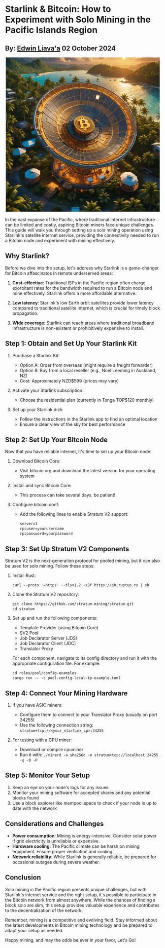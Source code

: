 #  Starlink & Bitcoin: How to Experiment with Solo Mining in the Pacific Islands Region
## By: [Edwin Liava'a](https://github.com/EdwinLiavaa) 02 October 2024

<p align="center">
 <img width="500" src="https://github.com/EdwinLiavaa/liavaa.space/blob/main/blog/20241002/pic.png">
</p>

In the vast expanse of the Pacific, where traditional internet infrastructure can be limited and costly, aspiring Bitcoin miners face unique challenges. This guide will walk you through setting up a solo mining operation using Starlink's satellite internet service, providing the connectivity needed to run a Bitcoin node and experiment with mining effectively.

## Why Starlink?

Before we dive into the setup, let's address why Starlink is a game-changer for Bitcoin affascinatos in remote underserved areas:

1. **Cost-effective**: Traditional ISPs in the Pacific region often charge exorbitant rates for the bandwidth required to run a Bitcoin node and mine effectively. Starlink offers a more affordable alternative.
   
2. **Low latency**: Starlink's low Earth orbit satellites provide lower latency compared to traditional satellite internet, which is crucial for timely block propagation.
   
3. **Wide coverage**: Starlink can reach areas where traditional broadband infrastructure is non-existent or prohibitively expensive to install.

## Step 1: Obtain and Set Up Your Starlink Kit

1. Purchase a Starlink Kit:
   - Option A: Order from overseas (might require a freight forwarder)
   - Option B: Buy from a local reseller (e.g., Noel Leeming in Auckland, NZ)
   - Cost: Approximately NZD$599 (prices may vary)

2. Activate your Starlink subscription:
   - Choose the residential plan (currently in Tonga TOP$120 monthly)

3. Set up your Starlink dish:
   - Follow the instructions in the Starlink app to find an optimal location
   - Ensure a clear view of the sky for best performance

## Step 2: Set Up Your Bitcoin Node

Now that you have reliable internet, it's time to set up your Bitcoin node:

1. Download Bitcoin Core:
   - Visit bitcoin.org and download the latest version for your operating system

2. Install and sync Bitcoin Core:
   - This process can take several days, be patient!

3. Configure bitcoin.conf:
   - Add the following lines to enable Stratum V2 support:
     ```
     server=1
     rpcuser=yourusername
     rpcpassword=yourpassword
     ```

## Step 3: Set Up Stratum V2 Components

Stratum V2 is the next-generation protocol for pooled mining, but it can also be used for solo mining. Follow these steps:

1. Install Rust:
   ```
   curl --proto '=https' --tlsv1.2 -sSf https://sh.rustup.rs | sh
   ```

2. Clone the Stratum V2 repository:
   ```
   git clone https://github.com/stratum-mining/stratum.git
   cd stratum
   ```

3. Set up and run the following components:
   - Template Provider (using Bitcoin Core)
   - SV2 Pool
   - Job Declarator Server (JDS)
   - Job Declarator Client (JDC)
   - Translator Proxy

   For each component, navigate to its config directory and run it with the appropriate configuration file. For example:

   ```
   cd roles/pool/config-examples
   cargo run -- -c pool-config-local-tp-example.toml
   ```

## Step 4: Connect Your Mining Hardware

1. If you have ASIC miners:
   - Configure them to connect to your Translator Proxy (usually on port 34255)
   - Use the following connection string: `stratum+tcp://<your_starlink_ip>:34255`

2. For testing with a CPU miner:
   - Download or compile cpuminer
   - Run it with: `./minerd -a sha256d -o stratum+tcp://localhost:34255 -q -D -P`

## Step 5: Monitor Your Setup

1. Keep an eye on your node's logs for any issues
2. Monitor your mining software for accepted shares and any potential blocks found
3. Use a block explorer like mempool.space to check if your node is up to date with the network

## Considerations and Challenges

- **Power consumption**: Mining is energy-intensive. Consider solar power if grid electricity is unreliable or expensive.
- **Hardware cooling**: The Pacific climate can be harsh on mining equipment. Ensure proper ventilation and cooling.
- **Network reliability**: While Starlink is generally reliable, be prepared for occasional outages during severe weather.

## Conclusion

Solo mining in the Pacific region presents unique challenges, but with Starlink's internet service and the right setup, it's possible to participate in the Bitcoin network from almost anywhere. While the chances of finding a block solo are slim, this setup provides valuable experience and contributes to the decentralization of the network.

Remember, mining is a competitive and evolving field. Stay informed about the latest developments in Bitcoin mining technology and be prepared to adapt your setup as needed.

Happy mining, and may the odds be ever in your favor, Let's Go!